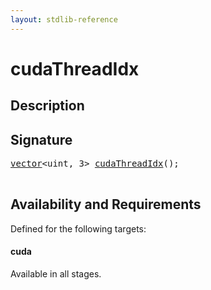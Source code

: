 ```yaml
---
layout: stdlib-reference
---
```


# cudaThreadIdx

## Description





## Signature 

<pre>
<a href="../../types/vector/index.html" class="code_type">vector</a>&lt;<span class="code_keyword">uint</span>, 3&gt; <a href=".html">cudaThreadIdx</a>();

</pre>

## Availability and Requirements

Defined for the following targets:

#### cuda
Available in all stages.



